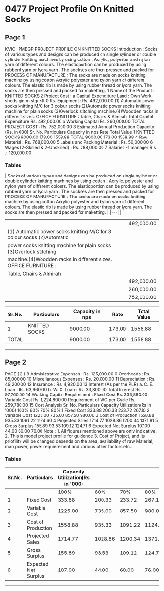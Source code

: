 # 0477 Project Profile On Knitted Socks

## Page 1

KVIC- PMEGP PROJECT PROFILE ON KNITTED SOCKS Introduction : Socks of various types and designs can be produced on single sylinder or double cylinder knitting machines by using cotton . Acrylic, polyester and nylon yarn of different colours. The elasticportion can be produced by using rubberd yarn or lycra yarn . The sockses are then pressed and packed for PROCESS OF MANUFACTURE : The socks are made on socks knitting machine by using cotton Acrylic polyester and bylon yarn of different colours. The elastic rib is made by using rubber thread or lycra yarn. The socks are then pressed and packed for maketting. 1 Name of the Product : KNITTED SOCKS 2 Project Cost : a Capital Expenditure Land : Own Work sheds qin.m stqr.sft 0 Rs. Equipment : Rs. 492,000.00 (1) Automatic power socks knitting M/C for 3 colour socks (2)Automatic power socks knitting machine for plain socks (3)Overlock stitching machine.(4)Woodden racks in different sizes. OFFICE FURNITURE : Table, Chairs & Almirah Total Capital Expenditure Rs. 492,000.00 b Working Capital Rs. 260,000.00 TOTAL PROJECT COST : Rs. 752,000.00 3 Estimated Annual Production Capacity: (Rs. in 000) Sr. No. Particulars Capacity in nps Rate Total Value 1 KNITTED SOCKS 9000.00 173.00 1558.88 TOTAL 9000.00 173.00 1558.88 4 Raw Material : Rs. 768,000.00 5 Labels and Packing Material : Rs. 50,000.00 6 Wages (2-Skilled & 2-Unskilled) : Rs. 288,000.00 7 Salaries -1 manager R s .: 120,000.00

### Tables

| Socks of various types and designs can be produced on single sylinder or double cylinder knitting machines by using cotton .
Acrylic, polyester and nylon yarn of different colours. The elasticportion can be produced by using rubberd yarn or lycra yarn .
The sockses are then pressed and packed for PROCESS OF MANUFACTURE : The socks are made on socks knitting
machine by using cotton Acrylic polyester and bylon yarn of different colours. The elastic rib is made by using rubber thread or
lycra yarn. The socks are then pressed and packed for maketting. |
|---|
|  |

|  |  |
|---|---|
|  | 492,000.00 |
| (1) Automatic power socks knitting M/C for 3 colour socks (2)Automatic |  |
| power socks knitting machine for plain socks (3)Overlock stitching |  |
| machine.(4)Woodden racks in different sizes. OFFICE FURNITURE : |  |
| Table, Chairs & Almirah |  |
|  | 492,000.00 |
|  | 260,000.00 |
|  | 752,000.00 |

| Sr.No. | Particulars | Capacity in nps | Rate | Total Value |
|---|---|---|---|---|
| 1 | KNITTED SOCKS | 9000.00 | 173.00 | 1558.88 |
| TOTAL |  | 9000.00 | 173.00 | 1558.88 |

---

## Page 2

PAGE ( 2 ) 8 Administrative Expenses : Rs. 125,000.00 9 Overheads : Rs. 85,000.00 10 Miscellaneous Expenses : Rs. 20,000.00 11 Depreciation : Rs. 49,200.00 12 Insurance : Rs. 4,920.00 13 Interest (As per the PLR) a. C. E. Loan : Rs. 63,960.00 b. W. C. Loan : Rs. 33,800.00 Total Interest Rs. 97,760.00 14 Working Capital Requirement : Fixed Cost Rs. 333,880.00 Variable Cost Rs. 1,224,800.00 Requirement of WC per Cycle Rs. 259,780.00 15 Cost Analysis Sr. No. Particulars Capacity Utilization(Rs in '000) 100% 60% 70% 80% 1 Fixed Cost 333.88 200.33 233.72 267.10 2 Variable Cost 1225.00 735.00 857.50 980.00 3 Cost of Production 1558.88 935.33 1091.22 1124.60 4 Projected Sales 1714.77 1028.86 1200.34 1371.81 5 Gross Surplus 155.89 93.53 109.12 124.71 6 Expected Net Surplus 107.00 44.00 60.00 76.00 Note : 1. All figures mentioned above are only indicative. 2. This is model project profile for guidence 3. Cost of Project, and its priofility will be changed depends on the area, availability of raw Material, man power, power requierement and various other factors etc..

### Tables

| Sr.No. | Particulars | Capacity Utilization(Rs in '000) |  |  |  |
|---|---|---|---|---|---|
|  |  | 100% | 60% | 70% | 80% |
| 1 | Fixed Cost | 333.88 | 200.33 | 233.72 | 267.10 |
| 2 | Variable Cost | 1225.00 | 735.00 | 857.50 | 980.00 |
| 3 | Cost of Production | 1558.88 | 935.33 | 1091.22 | 1124.60 |
| 4 | Projected Sales | 1714.77 | 1028.86 | 1200.34 | 1371.81 |
| 5 | Gross Surplus | 155.89 | 93.53 | 109.12 | 124.71 |
| 6 | Expected Net Surplus | 107.00 | 44.00 | 60.00 | 76.00 |

---
